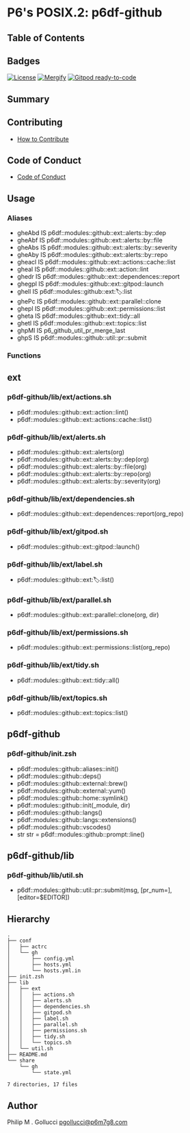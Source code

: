 # P6's POSIX.2: p6df-github

## Table of Contents

## Badges

[![License](https://img.shields.io/badge/License-Apache%202.0-yellowgreen.svg)](https://opensource.org/licenses/Apache-2.0)
[![Mergify](https://img.shields.io/endpoint.svg?url=https://gh.mergify.io/badges//p6df-github/&style=flat)](https://mergify.io)
[![Gitpod ready-to-code](https://img.shields.io/badge/Gitpod-ready--to--code-blue?logo=gitpod)](<https://gitpod.io/#https://github.com//p6df-github>)

## Summary

## Contributing

- [How to Contribute](<https://github.com//.github/blob/main/CONTRIBUTING.md>)

## Code of Conduct

- [Code of Conduct](<https://github.com//.github/blob/main/CODE_OF_CONDUCT.md>)

## Usage

### Aliases

- gheAbd IS p6df::modules::github::ext::alerts::by::dep
- gheAbf IS p6df::modules::github::ext::alerts::by::file
- gheAbs IS p6df::modules::github::ext::alerts::by::severity
- gheAby IS p6df::modules::github::ext::alerts::by::repo
- gheacl IS p6df::modules::github::ext::actions::cache::list
- gheal IS p6df::modules::github::ext::action::lint
- ghedr IS p6df::modules::github::ext::dependences::report
- ghegpl IS p6df::modules::github::ext::gitpod::launch
- ghell IS p6df::modules::github::ext::label::list
- ghePc IS p6df::modules::github::ext::parallel::clone
- ghepl IS p6df::modules::github::ext::permissions::list
- gheta IS p6df::modules::github::ext::tidy::all
- ghetl IS p6df::modules::github::ext::topics::list
- ghpMl IS p6_github_util_pr_merge_last
- ghpS IS p6df::modules::github::util::pr::submit
### Functions

## ext

### p6df-github/lib/ext/actions.sh

- p6df::modules::github::ext::action::lint()
- p6df::modules::github::ext::actions::cache::list()

### p6df-github/lib/ext/alerts.sh

- p6df::modules::github::ext::alerts(org)
- p6df::modules::github::ext::alerts::by::dep(org)
- p6df::modules::github::ext::alerts::by::file(org)
- p6df::modules::github::ext::alerts::by::repo(org)
- p6df::modules::github::ext::alerts::by::severity(org)

### p6df-github/lib/ext/dependencies.sh

- p6df::modules::github::ext::dependences::report(org_repo)

### p6df-github/lib/ext/gitpod.sh

- p6df::modules::github::ext::gitpod::launch()

### p6df-github/lib/ext/label.sh

- p6df::modules::github::ext::label::list()

### p6df-github/lib/ext/parallel.sh

- p6df::modules::github::ext::parallel::clone(org, dir)

### p6df-github/lib/ext/permissions.sh

- p6df::modules::github::ext::permissions::list(org_repo)

### p6df-github/lib/ext/tidy.sh

- p6df::modules::github::ext::tidy::all()

### p6df-github/lib/ext/topics.sh

- p6df::modules::github::ext::topics::list()

## p6df-github

### p6df-github/init.zsh

- p6df::modules::github::aliases::init()
- p6df::modules::github::deps()
- p6df::modules::github::external::brew()
- p6df::modules::github::external::yum()
- p6df::modules::github::home::symlink()
- p6df::modules::github::init(_module, dir)
- p6df::modules::github::langs()
- p6df::modules::github::langs::extensions()
- p6df::modules::github::vscodes()
- str str = p6df::modules::github::prompt::line()

## p6df-github/lib

### p6df-github/lib/util.sh

- p6df::modules::github::util::pr::submit(msg, [pr_num=], [editor=$EDITOR])

## Hierarchy

```text
.
├── conf
│   ├── actrc
│   └── gh
│       ├── config.yml
│       ├── hosts.yml
│       └── hosts.yml.in
├── init.zsh
├── lib
│   ├── ext
│   │   ├── actions.sh
│   │   ├── alerts.sh
│   │   ├── dependencies.sh
│   │   ├── gitpod.sh
│   │   ├── label.sh
│   │   ├── parallel.sh
│   │   ├── permissions.sh
│   │   ├── tidy.sh
│   │   └── topics.sh
│   └── util.sh
├── README.md
└── share
    └── gh
        └── state.yml

7 directories, 17 files
```

## Author

Philip M . Gollucci <pgollucci@p6m7g8.com>

